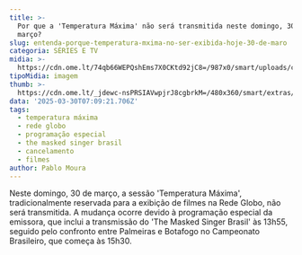 ```yaml
---
title: >-
  Por que a 'Temperatura Máxima' não será transmitida neste domingo, 30 de
  março?
slug: entenda-porque-temperatura-mxima-no-ser-exibida-hoje-30-de-maro
categoria: SÉRIES E TV
midia: >-
  https://cdn.ome.lt/74qb66WEPQshEms7X0CKtd92jC8=/987x0/smart/uploads/conteudo/fotos/temperaturamaxima_GuGVr48.jpg
tipoMidia: imagem
thumb: >-
  https://cdn.ome.lt/_jdewc-nsPRSIAVwpjrJ8cgbrkM=/480x360/smart/extras/conteudos/temperaturamaxima2_oy3sCzH.jpg
data: '2025-03-30T07:09:21.706Z'
tags:
  - temperatura máxima
  - rede globo
  - programação especial
  - the masked singer brasil
  - cancelamento
  - filmes
author: Pablo Moura
---
```


Neste domingo, 30 de março, a sessão 'Temperatura Máxima', tradicionalmente reservada para a exibição de filmes na Rede Globo, não será transmitida. A mudança ocorre devido à programação especial da emissora, que inclui a transmissão do 'The Masked Singer Brasil' às 13h55, seguido pelo confronto entre Palmeiras e Botafogo no Campeonato Brasileiro, que começa às 15h30.
